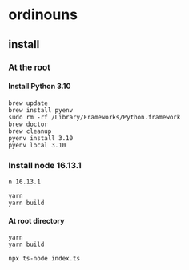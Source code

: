 # ordinouns

## install

### At the root

#### Install Python 3.10
```
brew update
brew install pyenv
sudo rm -rf /Library/Frameworks/Python.framework
brew doctor
brew cleanup
pyenv install 3.10
pyenv local 3.10
```

### Install node 16.13.1
```
n 16.13.1
```

```
yarn
yarn build
```

#### At root directory
```
yarn
yarn build
```


```
npx ts-node index.ts
```

